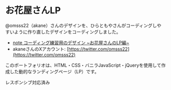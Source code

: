 # お花屋さんLP
@omsss22（akane）さんのデザインを、ひらともやさんがコーディングしやすいように作り直したデザインをコーディングしました。  

- [note コーディング練習用のデザイン ~お花屋さんのLP編~](https://note.com/tmy_schaf/n/n49a9b727c5b1)  
- akaneさんのXアカウント: [https://twitter.com/omsss22](https://twitter.com/omsss22)  

このポートフォリオは、HTML・CSS・バニラJavaScript・jQueryを使用して作成した動的なランディングページ（LP）です。  

レスポンシブ対応済み
